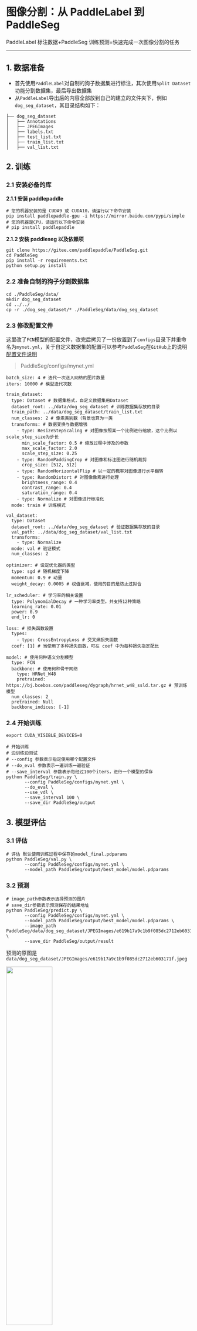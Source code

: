 # 图像分割：从 PaddleLabel 到 PaddleSeg

PaddleLabel 标注数据+PaddleSeg 训练预测=快速完成一次图像分割的任务

---

## 1. 数据准备

- 首先使用`PaddleLabel`对自制的狗子数据集进行标注，其次使用`Split Dataset`功能分割数据集，最后导出数据集
- 从`PaddleLabel`导出后的内容全部放到自己的建立的文件夹下，例如`dog_seg_dataset`，其目录结构如下：

```
├── dog_seg_dataset
│   ├── Annotations
│   ├── JPEGImages
│   ├── labels.txt
│   ├── test_list.txt
│   ├── train_list.txt
│   ├── val_list.txt
```

## 2. 训练

### 2.1 安装必备的库

**2.1.1 安装 paddlepaddle**

```
# 您的机器安装的是 CUDA9 或 CUDA10，请运行以下命令安装
pip install paddlepaddle-gpu -i https://mirror.baidu.com/pypi/simple
# 您的机器是CPU，请运行以下命令安装
# pip install paddlepaddle
```

**2.1.2 安装 paddleseg 以及依赖项**

```
git clone https://gitee.com/paddlepaddle/PaddleSeg.git
cd PaddleSeg
pip install -r requirements.txt
python setup.py install
```

### 2.2 准备自制的狗子分割数据集

```
cd ./PaddleSeg/data/
mkdir dog_seg_dataset
cd ../../
cp -r ./dog_seg_dataset/* ./PaddleSeg/data/dog_seg_dataset
```

### 2.3 修改配置文件

这里改了`FCN`模型的配置文件，改完后拷贝了一份放置到了`configs`目录下并重命名为`mynet.yml`，关于自定义数据集的配置可以参考`PaddleSeg`在`GitHub`上的说明[配置文件说明](https://gitee.com/paddlepaddle/PaddleSeg/blob/release/2.4/docs/design/use/use_cn.html)

> PaddleSeg/configs/mynet.yml

```
batch_size: 4 # 迭代一次送入网络的图片数量
iters: 10000 # 模型迭代次数

train_dataset:
  type: Dataset # 数据集格式，自定义数据集用Dataset
  dataset_root: ../data/dog_seg_dataset # 训练数据集存放的目录
  train_path: ../data/dog_seg_dataset/train_list.txt
  num_classes: 2 # 像素类别数（背景也算为一类
  transforms: # 数据变换与数据增强
    - type: ResizeStepScaling # 对图像按照某一个比例进行缩放，这个比例以scale_step_size为步长
      min_scale_factor: 0.5 # 缩放过程中涉及的参数
      max_scale_factor: 2.0
      scale_step_size: 0.25
    - type: RandomPaddingCrop # 对图像和标注图进行随机裁剪
      crop_size: [512, 512]
    - type: RandomHorizontalFlip # 以一定的概率对图像进行水平翻转
    - type: RandomDistort # 对图像像素进行处理
      brightness_range: 0.4
      contrast_range: 0.4
      saturation_range: 0.4
    - type: Normalize # 对图像进行标准化
  mode: train # 训练模式

val_dataset:
  type: Dataset
  dataset_root: ../data/dog_seg_dataset # 验证数据集存放的目录
  val_path: ../data/dog_seg_dataset/val_list.txt
  transforms:
    - type: Normalize
  mode: val # 验证模式
  num_classes: 2

optimizer: # 设定优化器的类型
  type: sgd # 随机梯度下降
  momentum: 0.9 # 动量
  weight_decay: 0.0005 # 权值衰减，使用的目的是防止过拟合

lr_scheduler: # 学习率的相关设置
  type: PolynomialDecay # 一种学习率类型。共支持12种策略
  learning_rate: 0.01
  power: 0.9
  end_lr: 0

loss: # 损失函数设置
  types:
    - type: CrossEntropyLoss # 交叉熵损失函数
  coef: [1] # 当使用了多种损失函数，可在 coef 中为每种损失指定配比

model: # 使用何种语义分割模型
  type: FCN
  backbone: # 使用何种骨干网络
    type: HRNet_W48
    pretrained: https://bj.bcebos.com/paddleseg/dygraph/hrnet_w48_ssld.tar.gz # 预训练模型
  num_classes: 2
  pretrained: Null
  backbone_indices: [-1]
```

### 2.4 开始训练

```
export CUDA_VISIBLE_DEVICES=0

# 开始训练
# 边训练边测试
# --config 参数表示指定使用哪个配置文件
# --do_eval 参数表示一遍训练一遍验证
# --save_interval 参数表示每经过100个iters，进行一个模型的保存
python PaddleSeg/train.py \
       --config PaddleSeg/configs/mynet.yml \
       --do_eval \
       --use_vdl \
       --save_interval 100 \
       --save_dir PaddleSeg/output
```

## 3. 模型评估

### 3.1 评估

```
# 评估 默认使用训练过程中保存的model_final.pdparams
python PaddleSeg/val.py \
       --config PaddleSeg/configs/mynet.yml \
       --model_path PaddleSeg/output/best_model/model.pdparams
```

### 3.2 预测

```
# image_path参数表示选择预测的图片
# save_dir参数表示预测保存的结果地址
python PaddleSeg/predict.py \
       --config PaddleSeg/configs/mynet.yml \
       --model_path PaddleSeg/output/best_model/model.pdparams \
       --image_path PaddleSeg/data/dog_seg_dataset/JPEGImages/e619b17a9c1b9f085dc2712eb603171f.jpeg \
       --save_dir PaddleSeg/output/result
```

预测的原图是`data/dog_seg_dataset/JPEGImages/e619b17a9c1b9f085dc2712eb603171f.jpeg`

<img src="https://ai-studio-static-online.cdn.bcebos.com/f9efa53cf0334146a0963d6033c2cb84c3540525b565454199f2a859f86b501e" width="50%" height="50%">

预测的结果`PaddleSeg/output/result`目录里面，如下图所示：

<img src="https://ai-studio-static-online.cdn.bcebos.com/8d6dea0d5fa24912a58612839026b255652d7d3ccf0a40aaa5e6056750f8f75b" width="50%" height="50%">

<img src="https://ai-studio-static-online.cdn.bcebos.com/6dfc7c24edda4a489b7f1629957be44be44d3b9c94d14becb88aa22e42a41d50" width="50%" height="50%">

## AI Studio 第三方教程推荐

[快速体验演示案例](https://aistudio.baidu.com/aistudio/projectdetail/4353528)
